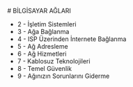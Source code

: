 # BİLGİSAYAR AĞLARI



- 2 - İşletim Sistemleri
- 3 - Ağa Bağlanma
- 4 - ISP Üzerinden İnternete Bağlanma
- 5 - Ağ Adresleme
- 6 - Ağ Hizmetleri
- 7 - Kablosuz Teknolojileri
- 8 - Temel Güvenlik
- 9 - Ağınızın Sorunlarını Giderme


